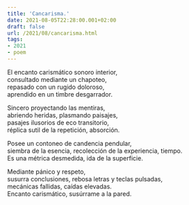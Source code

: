 ```yaml
---
title: 'Cancarisma.'
date: 2021-08-05T22:28:00.001+02:00
draft: false
url: /2021/08/cancarisma.html
tags: 
- 2021
- poem
---
```


El encanto carismático sonoro interior,  
consultado mediante un chapoteo,  
repasado con un rugido doloroso,  
aprendido en un timbre desgarrador.  

Sincero proyectando las mentiras,  
abriendo heridas, plasmando paisajes,  
pasajes ilusorios de eco transitorio,  
réplica sutil de la repetición, absorción.  

Posee un contoneo de candencia pendular,  
siembra de la esencia, recolección de la experiencia, tiempo.  
Es una métrica desmedida, ida de la superficie.  

Mediante pánico y respeto,  
susurra conclusiones, rebosa letras y teclas pulsadas,  
mecánicas fallidas, caídas elevadas.  
Encanto carismático, susúrrame a la pared.  